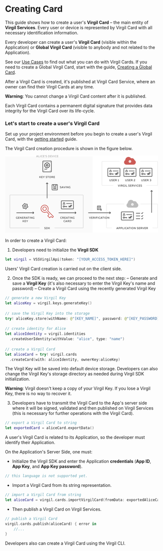 # Creating Card

This guide shows how to create a user's **Virgil Card** – the main entity of **Virgil Services**. Every user or device is represented by Virgil Card with all necessary identification information.

Every developer can create a user's **Virgil Card** (visible within the Application) or **Global Virgil Card** (visible to anybody and not related to the Application).

See our [Use Cases](https://github.com/VirgilSecurity/virgil-sdk-x/tree/docs-review/docs/swift/get-started) to find out what you can do with Virgil Cards. If you need to create a Global Virgil Card, start with the guide, [Creating a Global Card](/docs/swift/guides/virgil-card/creating-global-card.md).

After a Virgil Card is created, it's published at Virgil Card Service, where an owner can find their Virgil Cards at any time.

**Warning**: You cannot change a Virgil Card content after it is published.

Each Virgil Card contains a  permanent digital signature that provides data integrity for the Virgil Card over its life-cycle.



### Let's start to create a user's Virgil Card

Set up your project environment before you begin to create a user's Virgil Card, with the [getting started](/docs/swift/guides/configuration/client.md) guide.


The Virgil Card creation procedure is shown in the figure below.

![Virgil Card Generation](/docs/swift/img/Card_introduct.png "Create Virgil Card")


In order to create a Virgil Card:

1. Developers need to initialize the **Virgil SDK**

```swift
let virgil = VSSVirgilApi(token: "[YOUR_ACCESS_TOKEN_HERE]")
```


Users' Virgil Card creation is carried out on the client side.

2. Once the SDK is ready, we can proceed to the next step:
  – Generate and save a **Virgil Key** (it's also necessary to enter the Virgil Key's name and password)
  – Create a Virgil Card using the recently generated Virgil Key


  ```swift
  // generate a new Virgil Key
  let aliceKey = virgil.keys.generateKey()

  // save the Virgil Key into the storage
  try! aliceKey.store(withName: @"[KEY_NAME]", password: @"[KEY_PASSWORD]")

  // create identity for Alice
  let aliceIdentity = virgil.identities
    .createUserIdentity(withValue: "alice", type: "name")

  // create a Virgil Card
  let aliceCard = try! virgil.cards
    .createCard(with: aliceIdentity, ownerKey:aliceKey)
  ```

The Virgil Key will be saved into default device storage. Developers can also change the Virgil Key's storage directory as needed during Virgil SDK initialization.

**Warning**: Virgil doesn't keep a copy of your Virgil Key. If you lose a Virgil Key, there is no way to recover it.

3. Developers have to transmit the Virgil Card to the App's server side where it will be signed, validated and then published on Virgil Services (this is necessary for further operations with the Virgil Card).

```swift
// export a Virgil Card to string
let exportedCard = aliceCard.exportData()
```


A user's Virgil Card is related to its Application, so the developer must identify their Application.

On the Application's Server Side, one must:

 - Initialize the Virgil SDK and enter the Application **credentials** (**App ID**, **App Key**, and **App Key password**).

 ```swift
 // this language is not supported yet.
 ```

-  Import a Virgil Card from its string representation.

```swift
// import a Virgil Card from string
let aliceCard = virgil.cards.importVirgilCard(fromData: exportedAliceCard)!
```

-  Then publish a Virgil Card on Virgil Services.

```swift
// publish a Virgil Card
virgil.cards.publish(aliceCard) { error in
	//...
}
```


Developers also can create a Virgil Card using the Virgil CLI.
